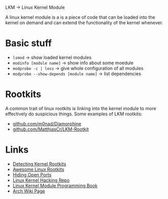 LKM -> Linux Kernel Module

A linux kernel module is a is a piece of code that can be loaded into the kernel on demand and can extend the functionality of the kernel whenever. 

# Basic stuff
- `lsmod` -> show loaded kernel modules
- `modinfo [module name]` -> show info about some moedule
- `modprobe -c | less` -> give whole configuration of all modules
- `modprobe --show-depends [module name]` -> list dependencies

# Rootkits
A common trait of linux rootkits is linking into the kernel module to more effectively do suspicious things. Some examples of LKM rootkits:
- [github.com/m0nad/Diamorphine](https://github.com/m0nad/Diamorphine)
- [github.com/MatthiasCr/LKM-Rootkit](https://github.com/MatthiasCr/LKM-Rootkit)

# Links
- [Detecting Kernel Rootkits](https://la-samhna.de/library/rootkits/detect.html)
- [Awesome Linux Rootkits](https://github.com/milabs/awesome-linux-rootkits)
- [Hiding Open Ports](https://xcellerator.github.io/posts/linux_rootkits_08/)
- [Linux Kernel Hacking Repo](https://github.com/xcellerator/linux_kernel_hacking/blob/master/3_RootkitTechniques/3.5_hiding_processes/rootkit.c)
- [Linux Kernel Module Programming Book](https://sysprog21.github.io/lkmpg/)
- [Arch Wiki Page](https://wiki.archlinux.org/title/Kernel_module)
